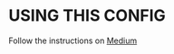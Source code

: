 # USING THIS CONFIG

Follow the instructions on
[Medium](https://medium.com/@augusteo/simplest-way-to-sync-dotfiles-and-config-using-git-14051af8703a?source=linkShare-f3c4938c276a-1538124739)
